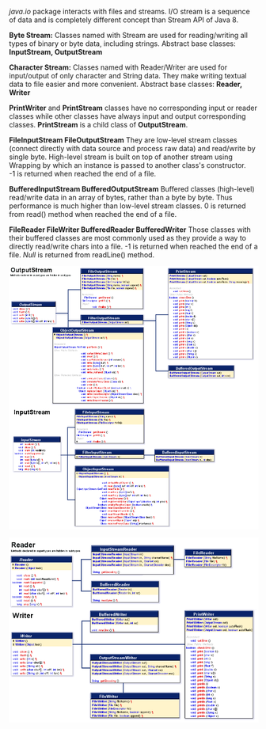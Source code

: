 
_java.io_ package interacts with files and streams. I/O stream is a sequence of data and is completely different concept than Stream API of Java 8.

**Byte Stream:** 
Classes named with Stream are used for reading/writing all types of binary or byte data, including strings.
Abstract base classes: **InputStream, OutputStream**

**Character Stream:** 
Classes named with Reader/Writer are used for input/output of only character and String data. They make writing textual data to file easier and more convenient.
Abstract base classes: **Reader, Writer**

**PrintWriter** and **PrintStream** classes have no corresponding input or reader classes while other classes have always input and output corresponding classes.
**PrintStream** is a child class of **OutputStream**. 

**FileInputStream
FileOutputStream**
They are low-level stream classes (connect directly with data source and process raw data) and read/write by single byte. High-level stream is built on top of another 
stream using Wrapping by which an instance is passed to another class's constructor.  
-1 is returned when reached the end of a file. 

**BufferedInputStream
BufferedOutputStream**
Buffered classes (high-level) read/write data in an array of bytes, rather than a byte by byte. Thus performance is much higher than low-level stream classes.
0 is returned from read() method when reached the end of a file.

**FileReader FileWriter 
BufferedReader BufferedWriter**
Those classes with their buffered classes are most commonly used as they provide a way to directly read/write chars into a file.
-1 is returned when reached the end of a file. _Null_ is returned from readLine() method. 
 
![InputStream and OutputStream](imageInputStreamAndOutputStream.png)

![Reader and Writer](imageReaderAndWriter.png)

